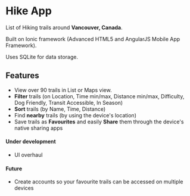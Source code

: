 # **Hike App** #

List of Hiking trails around **Vancouver, Canada**.

Built on Ionic framework (Advanced HTML5 and AngularJS Mobile App Framework).

Uses SQLite for data storage.

## Features ##
* View over 90 trails in List or Maps view.
* **Filter** trails (on Location, Time min/max, Distance min/max, Difficulty, Dog Friendly, Transit Accessible, In Season)
* **Sort** trails (by Name, Time, Distance)
* Find **nearby** trails (by using the device's location)
* Save trails as **Favourites** and easily **Share** them through the device's native sharing apps

#### Under development ####
* UI overhaul

#### Future ####
* Create accounts so your favourite trails can be accessed on multiple devices